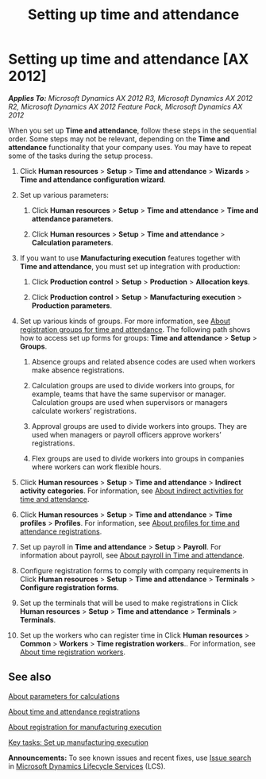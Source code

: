 ﻿---
title: Setting up time and attendance
TOCTitle: Setting up time and attendance
ms:assetid: 441b0386-ff33-4ab1-897a-d5a941a44192
ms:mtpsurl: https://technet.microsoft.com/en-us/library/Aa496971(v=AX.60)
ms:contentKeyID: 36056884
ms.date: 04/18/2014
mtps_version: v=AX.60
f1_keywords:
- implementation
- registration
- dimension
- registering
- time and attendance
---

# Setting up time and attendance [AX 2012]


_**Applies To:** Microsoft Dynamics AX 2012 R3, Microsoft Dynamics AX 2012 R2, Microsoft Dynamics AX 2012 Feature Pack, Microsoft Dynamics AX 2012_

When you set up **Time and attendance**, follow these steps in the sequential order. Some steps may not be relevant, depending on the **Time and attendance** functionality that your company uses. You may have to repeat some of the tasks during the setup process.

1.  Click **Human resources** \> **Setup** \> **Time and attendance** \> **Wizards** \> **Time and attendance configuration wizard**.

2.  Set up various parameters:  
    
    1.  Click **Human resources** \> **Setup** \> **Time and attendance** \> **Time and attendance parameters**.
    
    2.  Click **Human resources** \> **Setup** \> **Time and attendance** \> **Calculation parameters**.   

3.  If you want to use **Manufacturing execution** features together with **Time and attendance**, you must set up integration with production:
    
    1.  Click **Production control** \> **Setup** \> **Production** \> **Allocation keys**.
    
    2.  Click **Production control** \> **Setup** \> **Manufacturing execution** \> **Production parameters**.   

4.  Set up various kinds of groups. For more information, see [About registration groups for time and attendance](about-registration-groups-for-time-and-attendance.md). The following path shows how to access set up forms for groups: **Time and attendance** \> **Setup** \> **Groups**.  
    
    1.  Absence groups and related absence codes are used when workers make absence registrations.
    
    2.  Calculation groups are used to divide workers into groups, for example, teams that have the same supervisor or manager. Calculation groups are used when supervisors or managers calculate workers’ registrations.
    
    3.  Approval groups are used to divide workers into groups. They are used when managers or payroll officers approve workers’ registrations.
    
    4.  Flex groups are used to divide workers into groups in companies where workers can work flexible hours.  

5.  Click **Human resources** \> **Setup** \> **Time and attendance** \> **Indirect activity categories**. For information, see [About indirect activities for time and attendance](about-indirect-activities-for-time-and-attendance.md).

6.  Click **Human resources** \> **Setup** \> **Time and attendance** \> **Time profiles** \> **Profiles**. For information, see [About profiles for time and attendance registrations](about-profiles-for-time-and-attendance-registrations.md).

7.  Set up payroll in **Time and attendance** \> **Setup** \> **Payroll**. For information about payroll, see [About payroll in Time and attendance](about-payroll-in-time-and-attendance.md).

8.  Configure registration forms to comply with company requirements in Click **Human resources** \> **Setup** \> **Time and attendance** \> **Terminals** \> **Configure registration forms**.

9.  Set up the terminals that will be used to make registrations in Click **Human resources** \> **Setup** \> **Time and attendance** \> **Terminals** \> **Terminals**.

10. Set up the workers who can register time in Click **Human resources** \> **Common** \> **Workers** \> **Time registration workers**.. For information, see [About time registration workers](about-time-registration-workers.md).

## See also

[About parameters for calculations](about-parameters-for-calculations.md)

[About time and attendance registrations](about-time-and-attendance-registrations.md)

[About registration for manufacturing execution](about-registration-for-manufacturing-execution.md)

[Key tasks: Set up manufacturing execution](key-tasks-set-up-manufacturing-execution.md)

  
**Announcements:** To see known issues and recent fixes, use [Issue search](http://go.microsoft.com/fwlink/?linkid=389258) in [Microsoft Dynamics Lifecycle Services](http://go.microsoft.com/fwlink/?linkid=306505) (LCS).


